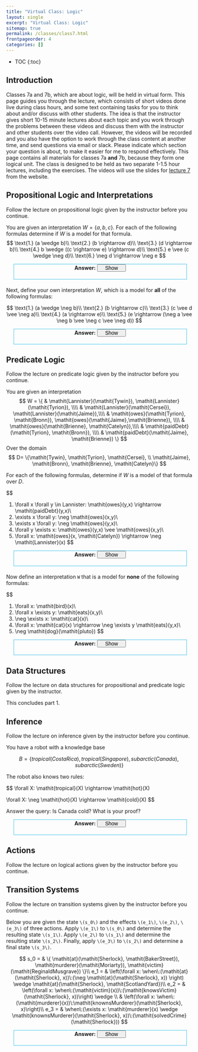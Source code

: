 ```yaml
---
title: "Virtual Class: Logic"
layout: single
excerpt: "Virtual Class: Logic"
sitemap: true
permalink: /classes/class7.html
frontpageorder: 4
categories: []
---
```


* TOC
{:toc}

## Introduction

Classes 7a and 7b, which are about logic, will be held in virtual form. This page guides you through the lecture, which consists of short videos done live during class hours, and some text containing tasks
for you to think about and/or discuss with other students. The idea is that the instructor gives short 10-15 minute lectures about each topic and you work through the problems between these videos and discuss
them with the instructor and other students over the video call. However, the videos will be recorded and you also have the option to work through the class content at another time, and send questions 
via email or slack. Please indicate which section your question is about, to make it easier for me to respond effectively.
This page contains all materials for classes 7a **and** 7b, because they form one logical unit. The class is designed to be
held as two separate 1-1.5 hour lectures, including the exercises. The videos will use the slides for [lecture 7](/CI-0129/slides/lecture7.html) from the website. 

## Propositional Logic and Interpretations

Follow the lecture on propositional logic given by the instructor before you continue.



You are given an interpretation $W = \{ a, b, c \}$. For each of the following formulas determine if $W$ is a model for that formula.
$$
\text{1.} (a \wedge b)\\
\text{2.} (b \rightarrow d)\\
\text{3.} (d \rightarrow b)\\
\text{4.} b \wedge ((c \rightarrow e) \rightarrow d)\\
\text{5.} e \vee (c \wedge \neg d)\\
\text{6.} \neg d \rightarrow \neg e
$$
<div style="margin:20px; margin-top:5px; margin-right:15px; border: 1px solid #3bbfe7;" class="codebox">
<dt style="height:40px; text-align: center;"><strong>Answer:</strong>
<input type="button" value="Show" style="width:78px; font-size:14px; margin:0px; padding:0px;" onclick="var spoiler = $(this).parents('.codebox').find('.content').toggle('slow');
if ( this.value == 'Hide' ) { this.value = 'Show'; } else { this.value = 'Hide'; };
return false;"></dt>
<dd><div class="content" name="spoiler" style="display: none; margin-right:15px;">
$W$ is a model of 1., because both $a$ and $b$ are elements of the interpretation.

$W$ is not a model of 2., because $b$ is an element of the interpretation, but d is not. The implication holds if the antecedent (here b) is false or the consequence (here d) is true, which is not the case.

$W$ is a model of 3., because d is not an element of the interpretation, which means that the antecedent is false, which makes the entire implication true!

$W$ is a model of 4. First, note that $b$ is an element of $W$. Then we determine if $W$ is a model for the right hand side of the conjunction: $c \rightarrow e$ is false, since $e$ is not an element of $W$, but $c$ is. 
Therefore, the larger implication is true, because its antecedent is false!

$W$ is a model of 5. While $e$ is false, $c$ is true, and the negation of $d$ is also true.

$W$ is a model of 6. The negation of $d$ is true, as is the negation of $e$.
</div></dd></div>

Next, define your own interpretation $W$, which is a model for **all** of the following formulas:

$$
\text{1.} (a \wedge \neg b)\\
\text{2.} (b \rightarrow c)\\
\text{3.} (c \vee d \vee \neg a)\\
\text{4.} (a \rightarrow e)\\
\text{5.} (e \rightarrow (\neg a \vee \neg b \vee \neg c \vee \neg d))
$$

<div style="margin:20px; margin-top:5px; margin-right:15px; border: 1px solid #3bbfe7;" class="codebox">
<dt style="height:40px; text-align: center;"><strong>Answer:</strong>
<input type="button" value="Show" style="width:78px; font-size:14px; margin:0px; padding:0px;" onclick="var spoiler = $(this).parents('.codebox').find('.content').toggle('slow');
if ( this.value == 'Hide' ) { this.value = 'Show'; } else { this.value = 'Hide'; };
return false;"></dt>
<dd><div class="content" name="spoiler" style="display: none; margin-right:15px;">
From 1 we conclude that a has to be an element of W, but b must not be. Using 3, we determine that c or d have to be in W, so let us choose c. From 4 we can then conclude, since a is in W, e 
has to be too. Checking 2, we see that since b is not in W, W is already a model for 2. Finally, for 5 the consequence must hold (since e is an element of W). We already know that b is not an element of W, 
so the consequence also holds, and we found an interpretation that is a model for all five formulas:

$$
W = \{a, c, e\}
$$
</div></dd></div>

## Predicate Logic 

Follow the lecture on predicate logic given by the instructor before you continue.

You are given an interpretation
$$
W = \{ & \mathit{Lannister}(\mathit{Tywin}), \mathit{Lannister}(\mathit{Tyrion}), \\\\
       & \mathit{Lannister}(\mathit{Cersei}), \mathit{Lannister}(\mathit{Jaime}),\\\\
       & \mathit{owes}(\mathit{Tyrion}, \mathit{Bronn}), \mathit{owes}(\mathit{Jaime},\mathit{Brienne}), \\\\
       & \mathit{owes}(\mathit{Brienne}, \mathit{Catelyn}),\\\\
       & \mathit{paidDebt}(\mathit{Tyrion}, \mathit{Bronn}), \\\\
       & \mathit{paidDebt}(\mathit{Jaime}, \mathit{Brienne}) \}
$$
Over the domain
$$
D= \{\mathit{Tywin},  \mathit{Tyrion}, \mathit{Cersei}, \\
     \mathit{Jaime}, \mathit{Bronn}, \mathit{Brienne}, \mathit{Catelyn}\}
$$

For each of the following formulas, determine if $W$ is a model of that formula over $D$.

$$
1. \forall x \forall y \in Lannister: \mathit{owes}(y,x) \rightarrow \mathit{paidDebt}(y,x)\\
2. \exists x \forall y: \neg \mathit{owes}(x,y)\\
3. \exists x \forall y: \neg \mathit{owes}(y,x)\\
4. \forall y \exists x: \mathit{owes}(y,x) \vee \mathit{owes}(x,y)\\
5. \forall x: \mathit{owes}(x, \mathit{Catelyn}) \rightarrow \neg \mathit{Lannister}(x)
$$
<div style="margin:20px; margin-top:5px; margin-right:15px; border: 1px solid #3bbfe7;" class="codebox">
<dt style="height:40px; text-align: center;"><strong>Answer:</strong>
<input type="button" value="Show" style="width:78px; font-size:14px; margin:0px; padding:0px;" onclick="var spoiler = $(this).parents('.codebox').find('.content').toggle('slow');
if ( this.value == 'Hide' ) { this.value = 'Show'; } else { this.value = 'Hide'; };
return false;"></dt>
<dd><div class="content" name="spoiler" style="display: none; margin-right:15px;">
W is a model of 1. We need to consider all x and y (for which y is in the set Lannister). If y owes x (owes(y,x)) is true, they also have to pay their debt (paidDebt(y,x)). Tyrion owes Bronn, and Jaime owes Brienne, 
which are the only Lannisters to owe anyone, and both paid their debt. *A Lannister always pays his debt*

W is a model of 2. This formula means "There is someone for whom it is false that they owe them, for everyone else" ("There is someone that does not owe anyone"). Tywin, in our interpretation, does not 
owe anyone, therefore `owes(Tywin,y)` is false for all y.

W is a model of 3. This formula means "There is someone for whom it is false that they are owed something, for everyone else" ("There is someone that is not owed by anyone"). Once again, we can use Tywin as `x`, because 
`owes(y,Tywin)` is false for all y.

W is not a model of 4. This sentence means "For everyone there is someone that they owe to or that owes them". To check this, we need to look at each character and see if they have any outgoing or incoming 
debts. However, Tywin has (as we discovered in formula 2) no one that he owes, nor (as we discovered in formula 3) anyone that owed him, and therefore W is not a model for formula 4.

W is a model of 5. This sentence means "Everyone that owes Cately is not a Lannister". For every x we first need to determine if they owe Catelyn, which is only true for Brienne, for every other x the antecendent is false,
and therefore the implication is true. For Brienne, the consequence is true, since she is not a Lannister. Therefore, the implication holds for all x.
</div></dd></div>


Now define an interpretation `W` that is a model for **none** of the following formulas:

$$
1. \forall x: \mathit{bird}(x)\\
2. \forall x \exists y: \mathit{eats}(x,y)\\
3. \neg \exists x: \mathit{cat}(x)\\
4. \forall x: \mathit{cat}(x) \rightarrow \neg \exists y \mathit{eats}(y,x)\\
5. \neg \mathit{dog}(\mathit{pluto})
$$

<div style="margin:20px; margin-top:5px; margin-right:15px; border: 1px solid #3bbfe7;" class="codebox">
<dt style="height:40px; text-align: center;"><strong>Answer:</strong>
<input type="button" value="Show" style="width:78px; font-size:14px; margin:0px; padding:0px;" onclick="var spoiler = $(this).parents('.codebox').find('.content').toggle('slow');
if ( this.value == 'Hide' ) { this.value = 'Show'; } else { this.value = 'Hide'; };
return false;"></dt>
<dd><div class="content" name="spoiler" style="display: none; margin-right:15px;">
First: We need to determine a domain for our interpretation, too! Let's use a domain with two elements: pluto and tweety.

Remember: We want all formulas to be false, i.e. our interpretation should be a model for none of them.

From formula 1, we conclude that not both of our elements can be birds, so let's have tweety be a bird, and pluto not. Formula 3 says that there must be at least one cat, let us say pluto. 
Formula 5 then says that he also has to be a dog (logic allows us to construct a cat-dog!).

Our current interpretation is not a model for formula 2, so let us look at formula 4 first: It basically says that for every cat there is nothing that would eat that cat. Our only cat is pluto,
and nothing is eating pluto, so our current interpretation would be a model for formula 4. We therefore need to add something that eats `pluto`, for example `pluto`. 

One final check for formula 2: It says that for every `x` there is a `y` that `x` eats. Since there is nothing tweety eats, W is not a model for this formula, and we are done with the following interpretation:

$$
W = \{\mathit{bird}(\mathit{tweety}), \mathit{dog}(\mathit{pluto}), \mathit{cat}(\mathit{pluto}), \mathit{eats}(\mathit{pluto}, \mathit{pluto})\}
$$

Note that your solution may look very different. Maybe you have three characters, one of which is a cat, one a dog, and the third a bird. Maybe you don't have characters that eat themselves. There are 
(infinitely) many possible solution to this problem!
</div></dd></div>

## Data Structures

Follow the lecture on data structures for propositional and predicate logic given by the instructor.

This concludes part 1.

## Inference

Follow the lecture on inference given by the instructor before you continue.

You have a robot with a knowledge base 

$$
B = \{ \mathit{tropical}(\mathit{CostaRica}), \mathit{tropical}(\mathit{Singapore}), \mathit{subarctic}(\mathit{Canada}), \mathit{subarctic}(\mathit{Sweden}) \}
$$

The robot also knows two rules:

$$
\forall X: \mathit{tropical}(X) \rightarrow \mathit{hot}(X) 

\forall X: \neg \mathit{hot}(X) \rightarrow \mathit{cold}(X)
$$

Answer the query: Is Canada cold? What is your proof?

<div style="margin:20px; margin-top:5px; margin-right:15px; border: 1px solid #3bbfe7;" class="codebox">
<dt style="height:40px; text-align: center;"><strong>Answer:</strong>
<input type="button" value="Show" style="width:78px; font-size:14px; margin:0px; padding:0px;" onclick="var spoiler = $(this).parents('.codebox').find('.content').toggle('slow');
if ( this.value == 'Hide' ) { this.value = 'Show'; } else { this.value = 'Hide'; };
return false;"></dt>
<dd><div class="content" name="spoiler" style="display: none; margin-right:15px;">
The answer to the query `\(\mathit{cold}(\mathit{Canada})\)` is "yes" (or "true").

The proof is:
$$
B, \forall X: \mathit{tropical}(X) \rightarrow \mathit{hot}(X) \models \{ \mathit{hot}(\mathit{CostaRica}), \mathit{hot}(\mathit{Singapore})\} \\\\
B, \{ \mathit{hot}(\mathit{CostaRica}), \mathit{hot}(\mathit{Singapore})\}, \forall X: \neg \mathit{hot}(X) \rightarrow \mathit{cold}(X) \models \{ \mathit{cold}(Canada), \mathit{cold}(Sweden) \}
$$

Note that this is an ad-hoc inference procedure that is *not* based on resolution. The challenge we face is that we need to generate **all** hot places before we can determine which are not hot, which we achieved by 
first applying the first rule and then applying the second rule.
</div></dd></div>

## Actions

Follow the lecture on logical actions given by the instructor before you continue.

## Transition Systems

Follow the lecture on transition systems given by the instructor before you continue.

Below you are given the state `\(s_0\)` and the effects `\(e_1\)`, `\(e_2\)`, `\(e_3\)` of three actions. 
Apply `\(e_1\)` to `\(s_0\)` and determine the resulting state `\(s_1\)`. Apply `\(e_2\)` to `\(s_1\)` and determine 
the resulting state `\(s_2\)`. Finally, apply `\(e_3\)` to `\(s_2\)` and determine a final state `\(s_3\)`.

$$
s_0 = & \{ \mathit{at}(\mathit{Sherlock}, \mathit{BakerStreet}), \mathit{murderer}(\mathit{Moriarty}), \mathit{victim}(\mathit{ReginaldMusgrave}) \}\\
e_1 = & \left(\forall x: \when\:(\mathit{at}(\mathit{Sherlock}, x))\:(\neg \mathit{at}(\mathit{Sherlock}, x)) \right) \wedge \mathit{at}(\mathit{Sherlock}, \mathit{ScotlandYard})\\
e_2 = & \left(\forall x: \when\:(\mathit{victim}(x))\:(\mathit{knowsVictim}(\mathit{Sherlock}, x))\right) \wedge \\
      & \left(\forall x: \when\:(\mathit{murderer}(x))\:\mathit{knownsMurderer}(\mathit{Sherlock}, x)\right)\\
e_3 = & \when\:(\exists x: \mathit{murderer}(x) \wedge \mathit{knownsMurderer}(\mathit{Sherlock}, x))\:(\mathit{solvedCrime}(\mathit{Sherlock}))
$$

<div style="margin:20px; margin-top:5px; margin-right:15px; border: 1px solid #3bbfe7;" class="codebox">
<dt style="height:40px; text-align: center;"><strong>Answer:</strong>
<input type="button" value="Show" style="width:78px; font-size:14px; margin:0px; padding:0px;" onclick="var spoiler = $(this).parents('.codebox').find('.content').toggle('slow');
if ( this.value == 'Hide' ) { this.value = 'Show'; } else { this.value = 'Hide'; };
return false;"></dt>
<dd><div class="content" name="spoiler" style="display: none; margin-right:15px;">
The first effect basically states that whichever place sherlock is at, they are no longer there after the action and are instead at Scotland Yard, so the state will be:

$$
s_1 = \{ \mathit{at}(\mathit{Sherlock}, \mathit{ScotlandYard}), \mathit{murderer}(\mathit{Moriarty}), \mathit{victim}(\mathit{ReginaldMusgrave}) \}
$$

The second effect causes Sherlock to determine the victim and the murderer: For each x, if the x is the victim, Sherlock will then know that they are the victim, and likewise for the murderer.

$$
s_2 = \{ \mathit{at}(\mathit{Sherlock}, \mathit{ScotlandYard}), \mathit{murderer}(\mathit{Moriarty}), \mathit{victim}(\mathit{ReginaldMusgrave}), \mathit{knowsVictim}(\mathit{Sherlock}, \mathit{ReginaldMusgrave}),
         \mathit{knowsMurderer}(\mathit{Sherlock}, \mathit{Moriarty}) \}
$$

Finally, effect 3 says when there is an x such that x is the murderer and Sherlock knows that they are the murderer, Sherlock has solved the crime.

$$
s_3 = \{ \mathit{at}(\mathit{Sherlock}, \mathit{ScotlandYard}), \mathit{murderer}(\mathit{Moriarty}), \mathit{victim}(\mathit{ReginaldMusgrave}), \mathit{knowsVictim}(\mathit{Sherlock}, \mathit{ReginaldMusgrave}),
         \mathit{knowsMurderer}(\mathit{Sherlock}, \mathit{Moriarty}), \mathit{solvedCrime}(\mathit{Sherlock}) \}
$$

</div></dd></div>



